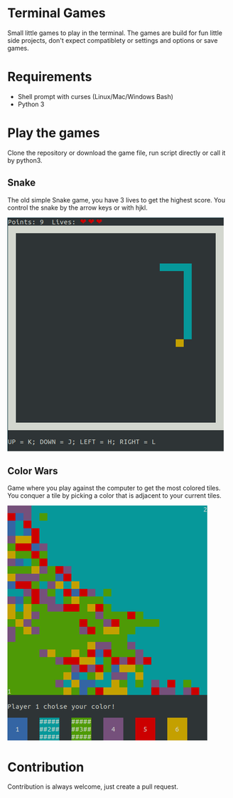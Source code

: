 Terminal Games
==============

Small little games to play in the terminal. The games are build for fun little side projects,
don't expect compatiblety or settings and options or save games.

# Requirements

 - Shell prompt with curses (Linux/Mac/Windows Bash)
 - Python 3 

# Play the games

Clone the repository or download the game file, run script directly or call it by python3.

## Snake

The old simple Snake game, you have 3 lives to get the highest score. You control the snake by the arrow keys or with hjkl.

![Snake screenshot](screenshots/snake.png?raw=true "Snake")

## Color Wars

Game where you play against the computer to get the most colored tiles. You conquer a tile by picking a color that is adjacent to your current tiles.

![Color wars screenshot](screenshots/color-wars.png?raw=true "Color Wars")

# Contribution

Contribution is always welcome, just create a pull request.
